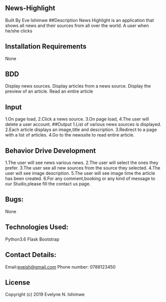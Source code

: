 ## News-Highlight
Built By Eve Ishimwe
##Description
News Highlight is an application that shows all news and their sources from all over the world. A user when he/she clicks 
## Installation Requirements
None
## BDD
Display news sources.
Display articles from a news source.
Display the preview of an article.
Read an entire article
## Input
1.On page load,
2.Click a news source.
3.On page load,
4.The user will delete a user account.
##Output
1.List of various news sources is displayed.
2.Each article displays an image,title and description.
3.Redirect to a page with a list of articles.
4.Go to the newssite to read entire article.
## Behavior Drive Development
1.The user will see news various news.
2.The user will select the ones they prefer.
3.The user see all new sources from the source they selected.
4.The user will see image description.
5.The user will see  image time the article has been created.
6.For any comment,booking or any kind of message to our Studio,please fill the contact us page.
## Bugs:
None
## Technologies Used:
Python3.6
Flask
Bootstrap
## Contact Details:
Email:eveish@gmail.com
Phone number: 0788123450
## License
Copyright (c) 2019 Evelyne N. Ishimwe